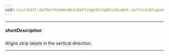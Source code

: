 ```yaml
---
uid: viz/chart:dxChartCommonAxisSettingsStripStyleLabel.verticalAlignment
---
```

---
##### shortDescription
Aligns strip labels in the vertical direction.

---
